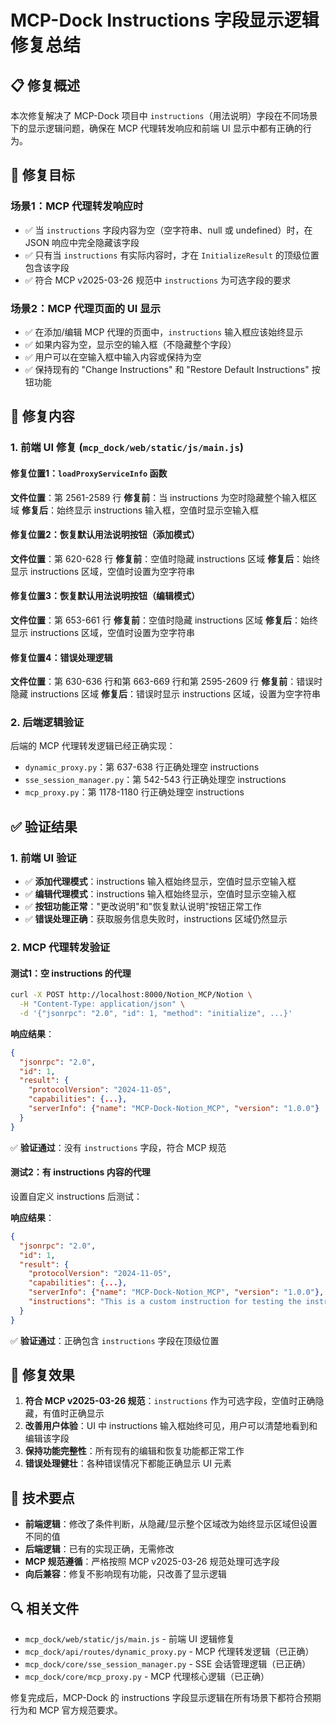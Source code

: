 # MCP-Dock Instructions 字段显示逻辑修复总结

## 📋 修复概述

本次修复解决了 MCP-Dock 项目中 `instructions`（用法说明）字段在不同场景下的显示逻辑问题，确保在 MCP 代理转发响应和前端 UI 显示中都有正确的行为。

## 🎯 修复目标

### 场景1：MCP 代理转发响应时
- ✅ 当 `instructions` 字段内容为空（空字符串、null 或 undefined）时，在 JSON 响应中完全隐藏该字段
- ✅ 只有当 `instructions` 有实际内容时，才在 `InitializeResult` 的顶级位置包含该字段
- ✅ 符合 MCP v2025-03-26 规范中 `instructions` 为可选字段的要求

### 场景2：MCP 代理页面的 UI 显示
- ✅ 在添加/编辑 MCP 代理的页面中，`instructions` 输入框应该始终显示
- ✅ 如果内容为空，显示空的输入框（不隐藏整个字段）
- ✅ 用户可以在空输入框中输入内容或保持为空
- ✅ 保持现有的 "Change Instructions" 和 "Restore Default Instructions" 按钮功能

## 🔧 修复内容

### 1. 前端 UI 修复 (`mcp_dock/web/static/js/main.js`)

#### 修复位置1：`loadProxyServiceInfo` 函数
**文件位置**：第 2561-2589 行
**修复前**：当 instructions 为空时隐藏整个输入框区域
**修复后**：始终显示 instructions 输入框，空值时显示空输入框

#### 修复位置2：恢复默认用法说明按钮（添加模式）
**文件位置**：第 620-628 行
**修复前**：空值时隐藏 instructions 区域
**修复后**：始终显示 instructions 区域，空值时设置为空字符串

#### 修复位置3：恢复默认用法说明按钮（编辑模式）
**文件位置**：第 653-661 行
**修复前**：空值时隐藏 instructions 区域
**修复后**：始终显示 instructions 区域，空值时设置为空字符串

#### 修复位置4：错误处理逻辑
**文件位置**：第 630-636 行和第 663-669 行和第 2595-2609 行
**修复前**：错误时隐藏 instructions 区域
**修复后**：错误时显示 instructions 区域，设置为空字符串

### 2. 后端逻辑验证

后端的 MCP 代理转发逻辑已经正确实现：
- `dynamic_proxy.py`：第 637-638 行正确处理空 instructions
- `sse_session_manager.py`：第 542-543 行正确处理空 instructions  
- `mcp_proxy.py`：第 1178-1180 行正确处理空 instructions

## ✅ 验证结果

### 1. 前端 UI 验证
- ✅ **添加代理模式**：instructions 输入框始终显示，空值时显示空输入框
- ✅ **编辑代理模式**：instructions 输入框始终显示，空值时显示空输入框
- ✅ **按钮功能正常**："更改说明"和"恢复默认说明"按钮正常工作
- ✅ **错误处理正确**：获取服务信息失败时，instructions 区域仍然显示

### 2. MCP 代理转发验证

#### 测试1：空 instructions 的代理
```bash
curl -X POST http://localhost:8000/Notion_MCP/Notion \
  -H "Content-Type: application/json" \
  -d '{"jsonrpc": "2.0", "id": 1, "method": "initialize", ...}'
```

**响应结果**：
```json
{
  "jsonrpc": "2.0",
  "id": 1,
  "result": {
    "protocolVersion": "2024-11-05",
    "capabilities": {...},
    "serverInfo": {"name": "MCP-Dock-Notion_MCP", "version": "1.0.0"}
  }
}
```
✅ **验证通过**：没有 `instructions` 字段，符合 MCP 规范

#### 测试2：有 instructions 内容的代理
设置自定义 instructions 后测试：

**响应结果**：
```json
{
  "jsonrpc": "2.0",
  "id": 1,
  "result": {
    "protocolVersion": "2024-11-05",
    "capabilities": {...},
    "serverInfo": {"name": "MCP-Dock-Notion_MCP", "version": "1.0.0"},
    "instructions": "This is a custom instruction for testing the instructions field display logic."
  }
}
```
✅ **验证通过**：正确包含 `instructions` 字段在顶级位置

## 🎉 修复效果

1. **符合 MCP v2025-03-26 规范**：`instructions` 作为可选字段，空值时正确隐藏，有值时正确显示
2. **改善用户体验**：UI 中 instructions 输入框始终可见，用户可以清楚地看到和编辑该字段
3. **保持功能完整性**：所有现有的编辑和恢复功能都正常工作
4. **错误处理健壮**：各种错误情况下都能正确显示 UI 元素

## 📝 技术要点

- **前端逻辑**：修改了条件判断，从隐藏/显示整个区域改为始终显示区域但设置不同的值
- **后端逻辑**：已有的实现正确，无需修改
- **MCP 规范遵循**：严格按照 MCP v2025-03-26 规范处理可选字段
- **向后兼容**：修复不影响现有功能，只改善了显示逻辑

## 🔍 相关文件

- `mcp_dock/web/static/js/main.js` - 前端 UI 逻辑修复
- `mcp_dock/api/routes/dynamic_proxy.py` - MCP 代理转发逻辑（已正确）
- `mcp_dock/core/sse_session_manager.py` - SSE 会话管理逻辑（已正确）
- `mcp_dock/core/mcp_proxy.py` - MCP 代理核心逻辑（已正确）

修复完成后，MCP-Dock 的 instructions 字段显示逻辑在所有场景下都符合预期行为和 MCP 官方规范要求。

